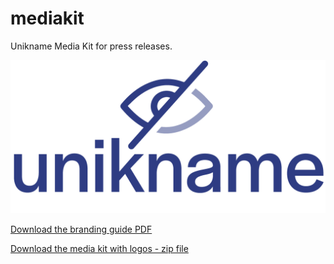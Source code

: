 # mediakit

Unikname Media Kit for press releases.

<a href="Full logo vers2 blue.png" download><img src="Full logo vers2 blue.png" alt="unikname logo"></a>

<a href="https://github.com/unik-name/mediakit/raw/master/Unikname%20Branding%20Guide%20V3.pdf" download>Download the branding guide PDF</a>

<a href="https://github.com/unik-name/mediakit/raw/master/Unikname-mediakit.zip" download>Download the media kit with logos - zip file</a>

